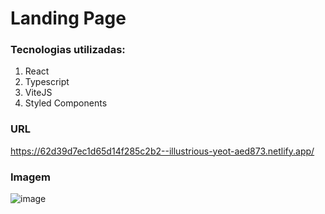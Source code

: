# Landing Page

### Tecnologias utilizadas:

1. React
2. Typescript
3. ViteJS
4. Styled Components


### URL
https://62d39d7ec1d65d14f285c2b2--illustrious-yeot-aed873.netlify.app/

### Imagem

![image](https://user-images.githubusercontent.com/45860122/178655497-0f810f05-9af6-41d3-b622-6c19cecae6df.png)
